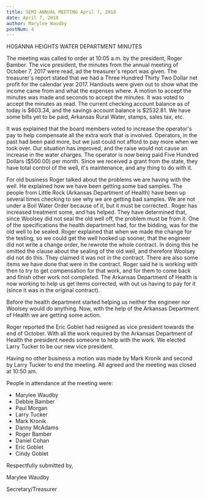 ```yaml
---
title: SEMI-ANNUAL MEETING April 7, 2018
date: April 7, 2018
author: Marylee Waudby
postNum: 4
---
```


HOSANNA HEIGHTS WATER DEPARTMENT MINUTES

The meeting was called to order at 10:05 a.m. by the president, Roger Bamber.  The vice president, the minutes from the annual meeting of October 7, 2017 were read, ad the treasurer&#39;s report was given.  The treasurer&#39;s report stated that we had a Three Hundred Thirty Two Dollar net profit for the calendar year 2017.  Handouts were given out to show what the income came from and what the expenses where.  A motion to accept the minutes was made and seconds to accept the minutes.  It was voted to accept the minutes as read.  The current checking account balance as of today is $603.34, and the savings account balance is $2532.81.  We have some bills yet to be paid, Arkansas Rural Water, stamps, sales tax, etc.

<!--truncate-->

It was explained that the board members voted to increase the operator&#39;s pay to help compensate all the extra work that is involved.  Operators, in the past had been paid more, but we just could not afford to pay more when we took over.  Our situation has improved, and the raise would not cause an increase in the water charges.  The operator is now being paid Five Hundred Dollars ($500.00) per month.  Since we received a grant from the state, they have total control of the well, it&#39;s maintenance, and any thing to do with it.

For old business Roger talked about the problems we are having with the well.  He explained how we have been getting some bad samples.  The people from Little Rock (Arkansas Department of Health) have been up several times checking to see why we are getting bad samples.  We are not under a Boil Water Order because of it, but it must be corrected..  Roger has increased treatment some, and has helped.  They have determined that, since Woolsey did not seal the old well off, the problem must be from it.   One of the specifications the health department had, for the bidding, was for the old well to be sealed.   Roger explained that when we made the change for the testing, so we could get the well hooked up sooner, that the engineer did not write a change order, he rewrote the whole contract.  In doing this he omitted the clause about the sealing of the old well, and therefore Woolsey did not do this.  They claimed it was not in the contract.  There are also some items we have done that were in the contract.  Roger said he is working with then to try to get compensation for that work, and for them to come back and finish other work not completed.  The Arkansas Department of Health is now working to help us get items corrected, with out us having to pay for it (since it was in the original contract).

Before the health department started helping us neither the engineer nor Woolsey would do anything.  Now, with the help of the Arkansas Department of Health we are getting some action.

Roger reported the Eric Goblet had resigned as vice president towards the end of October.  With all the work required by the Arkansas Department of Health the president needs someone to help with the work.  We elected Larry Tucker to be our new vice president.

Having no other business a motion was made by Mark Kronik and second by Larry Tucker to end the meeting.  All agreed and the meeting was closed at 10:50 am.

People in attendance at the meeting were:

* Marylee Waudby
* Debbie Bamber
* Paul Morgan
* Larry Tucker  
* Mark Kronik  
* Danny McAdams        
* Roger Bamber  
* Daniel Cohan
* Eric Goblet   
* Cindy Goblet

Respectfully submitted by,



Marylee Waudby

Secretary/Treasurer
